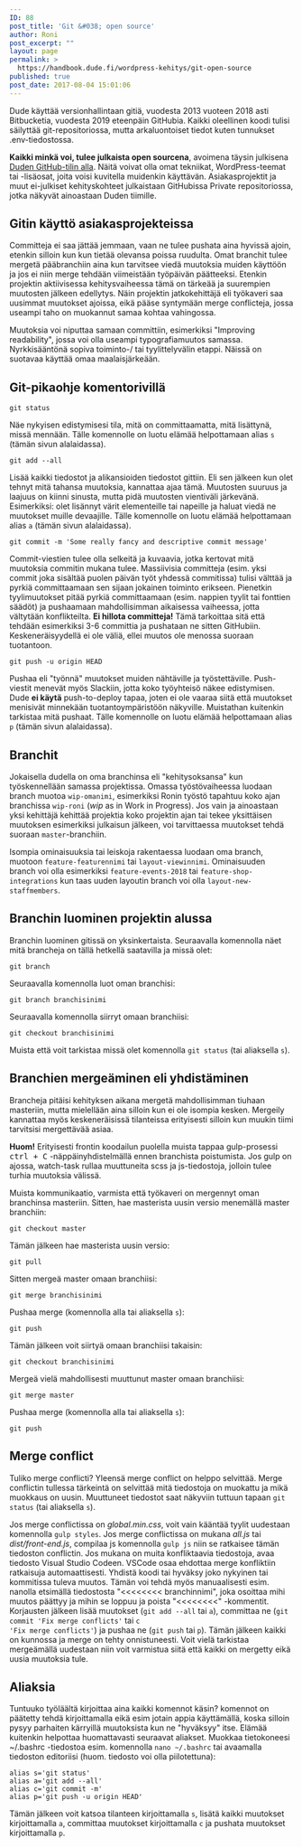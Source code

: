 ```yaml
---
ID: 88
post_title: 'Git &#038; open source'
author: Roni
post_excerpt: ""
layout: page
permalink: >
  https://handbook.dude.fi/wordpress-kehitys/git-open-source
published: true
post_date: 2017-08-04 15:01:06
---
```

Dude käyttää versionhallintaan gitiä, vuodesta 2013 vuoteen 2018 asti Bitbucketia, vuodesta 2019 eteenpäin GitHubia. Kaikki oleellinen koodi tulisi säilyttää git-repositoriossa, mutta arkaluontoiset tiedot kuten tunnukset .env-tiedostossa.

<b>Kaikki minkä voi, tulee julkaista open sourcena</b>, avoimena täysin julkisena <a class="github" href="https://github.com/digitoimistodude">Duden GitHub-tilin alla</a>. Näitä voivat olla omat tekniikat, WordPress-teemat tai -lisäosat, joita voisi kuvitella muidenkin käyttävän. Asiakasprojektit ja muut ei-julkiset kehityskohteet julkaistaan GitHubissa Private repositoriossa, jotka näkyvät ainoastaan Duden tiimille.
<h2>Gitin käyttö asiakasprojekteissa</h2>
Committeja ei saa jättää jemmaan, vaan ne tulee pushata aina hyvissä ajoin, etenkin silloin kun kun tietää olevansa poissa ruudulta. Omat branchit tulee mergetä pääbranchiin aina kun tarvitsee viedä muutoksia muiden käyttöön ja jos ei niin merge tehdään viimeistään työpäivän päätteeksi. Etenkin projektin aktiivisessa kehitysvaiheessa tämä on tärkeää ja suurempien muutosten jälkeen edellytys. Näin projektin jatkokehittäjä eli työkaveri saa uusimmat muutokset ajoissa, eikä pääse syntymään merge conflicteja, jossa useampi taho on muokannut samaa kohtaa vahingossa.

Muutoksia voi niputtaa samaan committiin, esimerkiksi "Improving readability", jossa voi olla useampi typografiamuutos samassa. Nyrkkisääntönä sopiva toiminto-/ tai tyylittelyvälin etappi. Näissä on suotavaa käyttää omaa maalaisjärkeään.
<h2>Git-pikaohje komentorivillä</h2>
<pre class="language-bash"><code>git status</code></pre>
Näe nykyisen edistymisesi tila, mitä on committaamatta, mitä lisättynä, missä mennään. Tälle komennolle on luotu elämää helpottamaan alias <code>s</code> (tämän sivun alalaidassa).
<pre class="language-bash"><code>git add --all</code></pre>
Lisää kaikki tiedostot ja alikansioiden tiedostot gittiin. Eli sen jälkeen kun olet tehnyt mitä tahansa muutoksia, kannattaa ajaa tämä. Muutosten suuruus ja laajuus on kiinni sinusta, mutta pidä muutosten vientiväli järkevänä. Esimerkiksi: olet lisännyt värit elementeille tai napeille ja haluat viedä ne muutokset muille devaajille. Tälle komennolle on luotu elämää helpottamaan alias <code>a</code> (tämän sivun alalaidassa).
<pre class="language-bash"><code>git commit -m 'Some really fancy and descriptive commit message'</code></pre>
Commit-viestien tulee olla selkeitä ja kuvaavia, jotka kertovat mitä muutoksia commitin mukana tulee. Massiivisia committeja (esim. yksi commit joka sisältää puolen päivän työt yhdessä commitissa) tulisi välttää ja pyrkiä committaamaan sen sijaan jokainen toiminto erikseen. Pienetkin tyylimuutokset pitää pyrkiä committaamaan (esim. nappien tyylit tai fonttien säädöt) ja pushaamaan mahdollisimman aikaisessa vaiheessa, jotta vältytään konflikteilta. <b>Ei hillota committeja!</b> Tämä tarkoittaa sitä että tehdään esimerkiksi 3-6 committia ja pushataan ne sitten GitHubiin. Keskeneräisyydellä ei ole väliä, ellei muutos ole menossa suoraan tuotantoon.
<pre class="language-bash"><code>git push -u origin HEAD</code></pre>
Pushaa eli "työnnä" muutokset muiden nähtäville ja työstettäville. Push-viestit menevät myös Slackiin, jotta koko työyhteisö näkee edistymisen. Dude <b>ei käytä</b> push-to-deploy tapaa, joten ei ole vaaraa siitä että muutokset menisivät minnekään tuotantoympäristöön näkyville. Muistathan kuitenkin tarkistaa mitä pushaat. Tälle komennolle on luotu elämää helpottamaan alias <code>p</code> (tämän sivun alalaidassa).
<h2 id="branchit">Branchit</h2>
Jokaisella dudella on oma branchinsa eli "kehitysoksansa" kun työskennellään samassa projektissa. Omassa työstövaiheessa luodaan branch muotoa <code>wip-omanimi</code>, esimerkiksi Ronin työstö tapahtuu koko ajan branchissa <code>wip-roni</code> (<i>wip</i> as in Work in Progress). Jos vain ja ainoastaan yksi kehittäjä kehittää projektia koko projektin ajan tai tekee yksittäisen muutoksen esimerkiksi julkaisun jälkeen, voi tarvittaessa muutokset tehdä suoraan <code>master</code>-branchiin.

Isompia ominaisuuksia tai leiskoja rakentaessa luodaan oma branch, muotoon <code>feature-featurennimi</code> tai <code>layout-viewinnimi</code>. Ominaisuuden branch voi olla esimerkiksi <code>feature-events-2018</code> tai <code>feature-shop-integrations</code> kun taas uuden layoutin branch voi olla <code>layout-new-staffmembers</code>.
<h2 id="branchin-luominen">Branchin luominen projektin alussa</h2>
Branchin luominen gitissä on yksinkertaista. Seuraavalla komennolla näet mitä brancheja on tällä hetkellä saatavilla ja missä olet:
<pre class="language-bash"><code>git branch</code></pre>
Seuraavalla komennolla luot oman branchisi:
<pre class="language-bash"><code>git branch branchisinimi</code></pre>
Seuraavalla komennolla siirryt omaan branchiisi:
<pre class="language-bash"><code>git checkout branchisinimi</code></pre>
Muista että voit tarkistaa missä olet komennolla <code>git status</code> (tai aliaksella <code>s</code>).
<h2>Branchien mergeäminen eli yhdistäminen</h2>
Brancheja pitäisi kehityksen aikana mergetä mahdollisimman tiuhaan masteriin, mutta mielellään aina silloin kun ei ole isompia kesken. Mergeily kannattaa myös keskeneräisissä tilanteissa erityisesti silloin kun muukin tiimi tarvitsisi mergettävää asiaa.

<b>Huom!</b> Erityisesti frontin koodailun puolella muista tappaa gulp-prosessi <kbd><kbd>ctrl</kbd> <span>+</span> <kbd>C</kbd></kbd> -näppäinyhdistelmällä ennen branchista poistumista. Jos gulp on ajossa, watch-task rullaa muuttuneita scss ja js-tiedostoja, jolloin tulee turhia muutoksia välissä.

Muista kommunikaatio, varmista että työkaveri on mergennyt oman branchinsa masteriin. Sitten, hae masterista uusin versio menemällä master branchiin:
<pre class="language-bash"><code>git checkout master</code></pre>
Tämän jälkeen hae masterista uusin versio:
<pre class="language-bash"><code>git pull</code></pre>
Sitten mergeä master omaan branchiisi:
<pre class="language-bash"><code>git merge branchisinimi</code></pre>

Pushaa merge (komennolla alla tai aliaksella <code>s</code>):

<pre class="language-bash"><code>git push</code></pre>

Tämän jälkeen voit siirtyä omaan branchiisi takaisin:
<pre class="language-bash"><code>git checkout branchisinimi</code></pre>

Mergeä vielä mahdollisesti muuttunut master omaan branchiisi:

<pre class="language-bash"><code>git merge master</code></pre>

Pushaa merge (komennolla alla tai aliaksella <code>s</code>):

<pre class="language-bash"><code>git push</code></pre>

<h2>Merge conflict</h2>
Tuliko merge conflicti? Yleensä merge conflict on helppo selvittää. Merge conflictin tullessa tärkeintä on selvittää mitä tiedostoja on muokattu ja mikä muokkaus on uusin. Muuttuneet tiedostot saat näkyviin tuttuun tapaan <code>git status</code> (tai aliaksella <code>s</code>).

Jos merge conflictissa on <i>global.min.css</i>, voit vain kääntää tyylit uudestaan komennolla <code>gulp styles</code>. Jos merge conflictissa on mukana <i>all.js</i> tai <i>dist/front-end.js</i>, compilaa js komennolla <code>gulp js</code> niin se ratkaisee tämän tiedoston conflictin. Jos mukana on muita konfliktaavia tiedostoja, avaa tiedosto Visual Studio Codeen. VSCode osaa ehdottaa merge konfliktiin ratkaisuja automaattisesti. Yhdistä koodi tai hyväksy joko nykyinen tai kommitissa tuleva muutos. Tämän voi tehdä myös manuaalisesti esim. nanolla etsimällä tiedostosta "&lt;&lt;&lt;&lt;&lt;&lt;&lt;&lt; branchinnimi", joka osoittaa mihi muutos päättyy ja mihin se loppuu ja poista "&lt;&lt;&lt;&lt;&lt;&lt;&lt;&lt;" -kommentit. Korjausten jälkeen lisää muutokset (<code>git add --all</code> tai <code>a</code>), committaa ne (<code>git commit 'Fix merge conflicts'</code> tai <code>c 'Fix merge conflicts'</code>) ja pushaa ne (<code>git push</code> tai <code>p</code>). Tämän jälkeen kaikki on kunnossa ja merge on tehty onnistuneesti. Voit vielä tarkistaa mergeämällä uudestaan niin voit varmistua siitä että kaikki on mergetty eikä uusia muutoksia tule.
<h2>Aliaksia</h2>
Tuntuuko työläältä kirjoittaa aina kaikki komennot käsin? komennot on päätetty tehdä kirjoittamalla eikä esim jotain appia käyttämällä, koska silloin pysyy parhaiten kärryillä muutoksista kun ne "hyväksyy" itse. Elämää kuitenkin helpottaa huomattavasti seuraavat aliakset. Muokkaa tietokoneesi ~/.bashrc -tiedostoa esim. komennolla <code>nano ~/.bashrc</code> tai avaamalla tiedoston editoriisi (huom. tiedosto voi olla piilotettuna):
<pre class="language-bash"><code>alias s='git status'
alias a='git add --all'
alias c='git commit -m'
alias p='git push -u origin HEAD'</code></pre>
Tämän jälkeen voit katsoa tilanteen kirjoittamalla <code>s</code>, lisätä kaikki muutokset kirjoittamalla <code>a</code>, committaa muutokset kirjoittamalla <code>c</code> ja pushata muutokset kirjoittamalla <code>p</code>.
